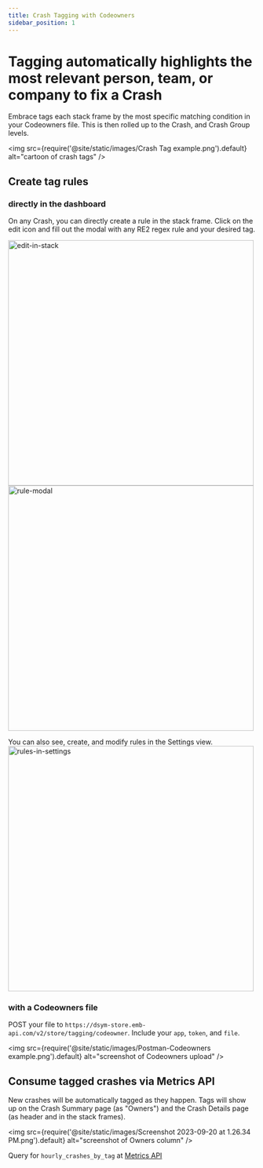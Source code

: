 ```yaml
---
title: Crash Tagging with Codeowners
sidebar_position: 1
---
```


# Tagging automatically highlights the most relevant person, team, or company to fix a Crash

Embrace tags each stack frame by the most specific matching condition in your Codeowners file.  This is then rolled up to the Crash, and Crash Group levels.

<img src={require('@site/static/images/Crash Tag example.png').default} alt="cartoon of crash tags" />

## Create tag rules

### directly in the dashboard
On any Crash, you can directly create a rule in the stack frame.  Click on the edit icon and fill out the modal with any RE2 regex rule and your desired tag.

<img src="https://github.com/embrace-io/embrace-docs/assets/4923780/dae75c84-1cd9-4233-933d-fbabb6877594" alt="edit-in-stack" width="500px">

<img src="https://github.com/embrace-io/embrace-docs/assets/4923780/b4e51364-eec3-4800-ae8c-43e8f2201384" alt="rule-modal" width="500px">


You can also see, create, and modify rules in the Settings view.
<img src="https://github.com/embrace-io/embrace-docs/assets/4923780/7206f399-2519-4c6d-8fc2-156fa710f2c5" alt="rules-in-settings" width="500px">


### with a Codeowners file

POST your file to `https://dsym-store.emb-api.com/v2/store/tagging/codeowner`.  Include your `app`, `token`, and `file`.

<img src={require('@site/static/images/Postman-Codeowners example.png').default} alt="screenshot of Codeowners upload" />

## Consume tagged crashes via Metrics API

New crashes will be automatically tagged as they happen.  Tags will show up on the Crash Summary page (as "Owners") and the Crash Details page (as header and in the stack frames).

<img src={require('@site/static/images/Screenshot 2023-09-20 at 1.26.34 PM.png').default} alt="screenshot of Owners column" />

Query for `hourly_crashes_by_tag` at [Metrics API](/embrace-api/code_samples)
